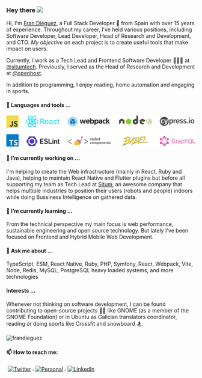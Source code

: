 ### Hey there <img src="https://media.giphy.com/media/hvRJCLFzcasrR4ia7z/giphy.gif" width="25px">

Hi, I'm [Fran Diéguez](https://www.frandieguez.dev), a Full Stack Developer 🚀 from Spain with over 15 years of experience. Throughout my career, I've held various positions, including Software Developer, Lead Developer, Head of Research and Development, and CTO. *My objective* on each project is to create useful tools that make impact on users.


Currently, I work as a Tech Lead and Frontend Software Developer 🙍🏽‍♂️ at [@situmtech](https://www.situm.com). 
Previously, I served as the Head of Research and Development at [@openhost](https://www.openhost.es/).

In addition to programming, I enjoy reading, home automation and engaging in sports.

#### 🔭 Languages and tools ...

![JS, TS, React, Webpack, Node.js, cypress.io, TS, eslint, styled-components, babel, GraphQL](https://github.com/frandieguez/frandieguez/raw/master/logos.jpg)

#### 🔭 I’m currently working on ...

I'm helping to create the Web infrastructure (mainly in React, Ruby and Java), helping to maintain React Native 
and Flutter plugins but before all supporting my team as Tech Lead at [Situm](https://www.situm.com), an awesome 
company that helps multiple industries to position their users 
(robots and people) indoors while doing Bussiness Intelligence on gathered data.

#### 🌱 I’m currently learning ...

From the technical perspective my main focus is web performance, sustainable engineering and open source technology.
But lately I've been focused on Frontend and Hybrid Mobile Web Development.

#### 💬 Ask me about ...

TypeScript, ESM, React Native, Ruby, PHP, Symfony, React, Webpack, Vite, Node, Redis, MySQL, PostgreSQL heavy loaded systems, and more technologies

#### Interests ...

Whenever not thinking on software development, I can be found contributing to
open-source projects 👨‍💻 like GNOME (as a member of the GNOME Foundation) 
or in Ubuntu as Galician translators coordinator, reading or doing sports 
like Crossfit and snowboard 🏂.

<p><img align="center" src="https://github-readme-stats.vercel.app/api/top-langs/?username=frandieguez&layout=compact&hide=html" alt="frandieguez" /></p>

#### 📫 How to reach me: 

<a href="https://twitter.com/frandieguez">
    <img src="https://raw.githubusercontent.com/MikeCodesDotNET/MikeCodesDotNET/a8abbf37441f3253f74ea255a47f289208d7568c/Resources/twitter.svg" alt="Twitter" style="vertical-align:top; margin:4px">
  </a>  
  <a href="https://www.frandieguez.dev">
    <img src="https://raw.githubusercontent.com/MikeCodesDotNET/MikeCodesDotNET/a8abbf37441f3253f74ea255a47f289208d7568c/Resources/personalBlog.svg" alt="Personal" style="vertical-align:top; margin:4px">
  </a>  
  <a href="https://www.linkedin.com/in/frandieguez/">
    <img src="https://raw.githubusercontent.com/MikeCodesDotNET/MikeCodesDotNET/a8abbf37441f3253f74ea255a47f289208d7568c/Resources/linkedIn.svg" alt="LinkedIn" style="vertical-align:top; margin:4px">
  </a>
